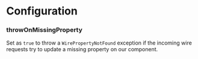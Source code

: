 # Configuration

### throwOnMissingProperty

Set as `true` to throw a `WirePropertyNotFound` exception if the incoming wire requests try to update a missing property on our component.

